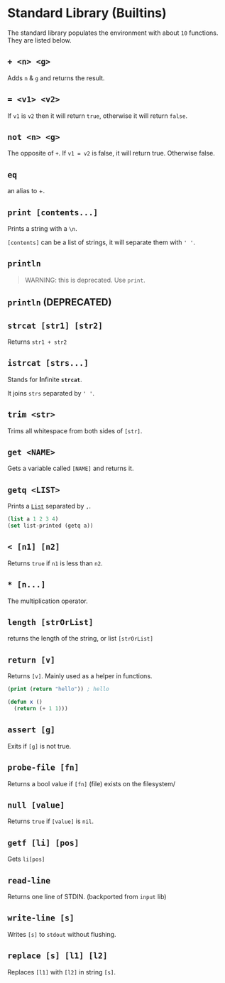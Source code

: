 # Standard Library (Builtins)

The standard library populates the environment with about `10` functions. They are listed below.

## `+ <n> <g>`

Adds `n` & `g` and returns the result.

## `= <v1> <v2>`

If `v1` is `v2` then it will return `true`, otherwise
it will return `false`.

## `not <n> <g>`

The opposite of `+`. If `v1 = v2` is false, it will return true. Otherwise false.

## `eq`

an alias to +.

## `print [contents...]`

Prints a string with a `\n`.

`[contents]` can be a list of strings, it will separate them with `' '`.

## `println`

> WARNING: this is deprecated. Use `print`.

## `println` (DEPRECATED)

## `strcat [str1] [str2]`

Returns `str1 + str2`

## `istrcat [strs...]`

Stands for **I**nfinite **`strcat`**.

It joins `strs` separated by `' '`.

## `trim <str>`

Trims all whitespace from both sides of `[str]`.

## `get <NAME>`

Gets a variable called `[NAME]` and returns it.

## `getq <LIST>`

Prints a [`List`](../Language/Types/List.md) separated by `,`.

```lisp
(list a 1 2 3 4)
(set list-printed (getq a))
```

## `< [n1] [n2]`

Returns `true` if `n1` is less than `n2`.

## `* [n...]`

The multiplication operator.

## `length [strOrList]`

returns the length of the string, or list `[strOrList]`

## `return [v]`

Returns `[v]`. Mainly used as a helper in functions.

```lisp
(print (return "hello")) ; hello

(defun x ()
  (return (+ 1 1)))
```

## `assert [g]`

Exits if `[g]` is not true.

## `probe-file [fn]`

Returns a bool value if `[fn]` (file) exists on the filesystem/

## `null [value]`

Returns `true` if `[value]` is `nil`.

## `getf [li] [pos]`

Gets `li[pos]`

## `read-line`

Returns one line of STDIN. (backported from `input` lib)

## `write-line [s]`

Writes `[s]` to `stdout` without flushing.

## `replace [s] [l1] [l2]`

Replaces `[l1]` with `[l2]` in string `[s]`.
